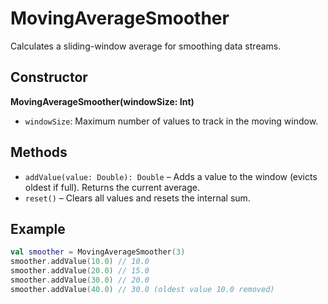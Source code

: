 # MovingAverageSmoother  
Calculates a sliding-window average for smoothing data streams.

## Constructor  
**MovingAverageSmoother(windowSize: Int)**  
- `windowSize`: Maximum number of values to track in the moving window.

## Methods  
- `addValue(value: Double): Double` – Adds a value to the window (evicts oldest if full). Returns the current average.  
- `reset()` – Clears all values and resets the internal sum. 

## Example  
```kotlin
val smoother = MovingAverageSmoother(3)
smoother.addValue(10.0) // 10.0
smoother.addValue(20.0) // 15.0
smoother.addValue(30.0) // 20.0
smoother.addValue(40.0) // 30.0 (oldest value 10.0 removed)
```